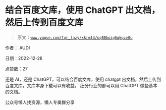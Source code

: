 # 结合百度文库，使用 ChatGPT 出文档，然后上传到百度文库

> 原文：[`www.yuque.com/for_lazy/xkrm14/oq80boig6qkpzv0u`](https://www.yuque.com/for_lazy/xkrm14/oq80boig6qkpzv0u)



作者： AUDI



日期：2022-12-28



点赞数：27

<ne-hole id="u9db96728" data-lake-id="u9db96728">

还是 AI，还是 ChatGPT，可以结合百度文库，使用 chatgpt 出文档，然后上传到百度文库，文库本身下载可以有收益。 细分行业的都可以用 ChatGPT 做些基本的文档。

<ne-hole id="u6aa19555" data-lake-id="u6aa19555">

公众号懒人找资源，懒人专属群分享

</ne-hole></ne-hole>